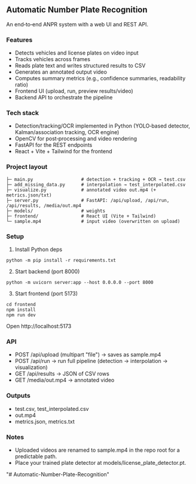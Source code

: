 ## Automatic Number Plate Recognition

An end‑to‑end ANPR system with a web UI and REST API.

### Features

- Detects vehicles and license plates on video input
- Tracks vehicles across frames
- Reads plate text and writes structured results to CSV
- Generates an annotated output video
- Computes summary metrics (e.g., confidence summaries, readability ratio)
- Frontend UI (upload, run, preview results/video)
- Backend API to orchestrate the pipeline

### Tech stack

- Detection/tracking/OCR implemented in Python (YOLO‑based detector, Kalman/association tracking, OCR engine)
- OpenCV for post‑processing and video rendering
- FastAPI for the REST endpoints
- React + Vite + Tailwind for the frontend

### Project layout

```
├─ main.py                  # detection + tracking + OCR → test.csv
├─ add_missing_data.py      # interpolation → test_interpolated.csv
├─ visualize.py             # annotated video out.mp4 (+ metrics.json/txt)
├─ server.py                # FastAPI: /api/upload, /api/run, /api/results, /media/out.mp4
├─ models/                  # weights
├─ frontend/                # React UI (Vite + Tailwind)
└─ sample.mp4               # input video (overwritten on upload)
```

### Setup

1) Install Python deps

```
python -m pip install -r requirements.txt
```

2) Start backend (port 8000)

```
python -m uvicorn server:app --host 0.0.0.0 --port 8000
```

3) Start frontend (port 5173)

```
cd frontend
npm install
npm run dev
```

Open http://localhost:5173

### API

- POST /api/upload (multipart "file") → saves as sample.mp4
- POST /api/run → run full pipeline (detection → interpolation → visualization)
- GET /api/results → JSON of CSV rows
- GET /media/out.mp4 → annotated video

### Outputs

- test.csv, test_interpolated.csv
- out.mp4
- metrics.json, metrics.txt

### Notes

- Uploaded videos are renamed to sample.mp4 in the repo root for a predictable path.
- Place your trained plate detector at models/license_plate_detector.pt.

"# Automatic-Number-Plate-Recognition" 

